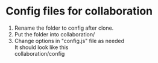 # Config files for collaboration
1. Rename the folder to config after clone.  
2. Put the folder into collaboration/  
3. Change options in "config.js" file as needed  
It should look like this  
collaboration/config
